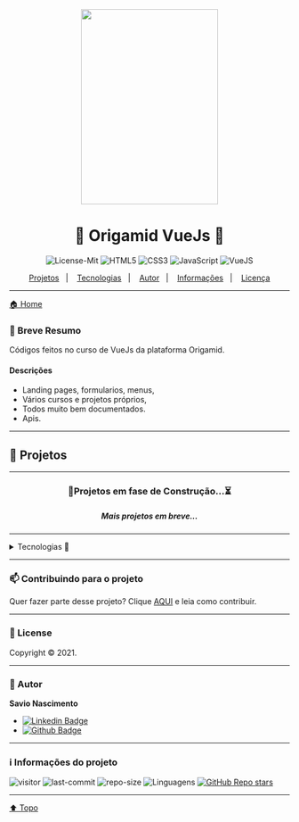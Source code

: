 <div align="center">    
<img src="https://github.com/savionascimentodev/VueJs-Origamid/blob/main/assets/1525357092234.jpg"  width="70%" height="350px">
</div>

<h1 align="center">🐺 Origamid VueJs 💜 <a id="top"></a> </h1>

<div align="center">

![License-Mit](https://img.shields.io/badge/license-MIT-lightseagreen)
![HTML5](https://img.shields.io/badge/HTML5-E34F26?style=flat&logo=html5&logoColor=white)
![CSS3](https://img.shields.io/badge/CSS3-1572B6?style=flat&logo=css3&logoColor=white)
![JavaScript](https://img.shields.io/badge/JavaScript-F7DF1E?style=flat&logo=javascript&logoColor=black)
![VueJS](https://img.shields.io/badge/Vue.js-35495E?style=flat&logo=vuedotjs&logoColor=4FC08D)

</div>

<p align="center">
    <a href="#projetos">Projetos</a>&nbsp;&nbsp;&nbsp;|&nbsp;&nbsp;&nbsp;
    <a href="#tecnologias">Tecnologias</a>&nbsp;&nbsp;&nbsp;|&nbsp;&nbsp;&nbsp;
    <a href="#autor">Autor</a>&nbsp;&nbsp;&nbsp;|&nbsp;&nbsp;&nbsp;
    <a href="#info">Informações</a>&nbsp;&nbsp;&nbsp;|&nbsp;&nbsp;&nbsp;
    <a href="#license">Licença</a>
</p>

---

[🏠 Home](https://github.com/savionascimentodev/VueJs-Origamid)

### 🎯 Breve Resumo

Códigos feitos no curso de VueJs da plataforma Origamid.

#### Descrições

- Landing pages, formularios, menus,
- Vários cursos e projetos próprios,
- Todos muito bem documentados.
- Apis.

---

## 📍 Projetos <a id="projetos"></a>

<!-- ### Techno

* Projeto desenvolvido para simular uma loja de informática, com compra de itens utilizando o vue in html nivel básico [Tela de Login](https://github.com/savionascimentodev/Projetos-FrontEnd/tree/main/Login)

#### Desktop Screenshot:

<img src="https://github.com/savionascimentodev/Projetos-FrontEnd/blob/main/Login/img/Print-TeladeLogin.png" width="550">

<br>

### Adivinhe o Número

* Projeto desenvolvido como um mini-game básico onde você deve adivinhar o número que a máquina escolheu e mostra em quantas tentativas você precisou [Adivinhe o numero](https://github.com/savionascimentodev/Projetos-FrontEnd/tree/main/AdivinheNumero)

#### Desktop Screenshot:

<img src="https://github.com/savionascimentodev/Projetos-FrontEnd/blob/main/AdivinheNumero/img/Print-AdivinheNumero.png" width="550">

<br>

### Star Devs

* Projeto desenvolvido para retornar os dados da Api Swapi de StarWars e a Api Swquote de frases de StarWars [Star Devs](https://github.com/savionascimentodev/Projetos-FrontEnd/tree/main/StarDevs)

#### Desktop Screenshot:

<img src="https://github.com/savionascimentodev/Projetos-FrontEnd/blob/main/StarDevs/img/Print-StarDevs.png" width="550"> -->

---

<div align="center">
  
### 🚧Projetos em fase de Construção...⏳
##### Mais projetos em breve...

</div>

---

<details >
<summary>
Tecnologias 🚀 <a id="tecnologias"></a>
</summary>
<br/>

<h6>Esse projeto foi desenvolvido com as seguintes tecnologias:</h6>

<!-- <div align="center"> -->

[![HTML5](https://img.shields.io/badge/-HTML5-F06426?style=flat-square&logoColor=fff&logo=HTML5)](https://developer.mozilla.org/pt-BR/docs/Web/HTML)

[![CSS3](https://img.shields.io/badge/-CSS3-5DAFEF?style=flat-square&logoColor=fff&logo=CSS3)](https://developer.mozilla.org/pt-BR/docs/Web/CSS)

[![JavaScript](https://img.shields.io/badge/-JavaScript-FEAE32?style=flat-square&logoColor=fff&logo=javascript)](https://developer.mozilla.org/pt-BR/docs/Web/JavaScript)

[![VueJS](https://img.shields.io/badge/Vue.js-35495E?style=flat&logo=vuedotjs&logoColor=4FC08D)](https://br.vuejs.org/index.html)

<!-- </div> -->

</details>

---

### 📫 Contribuindo para o projeto

Quer fazer parte desse projeto? Clique [AQUI](https://github.com/savionascimentodev/Projetos-FrontEnd/blob/main/Contribuing.md) e leia como contribuir.

---

### 📝 License <a id="license"></a>

Copyright © 2021.<br/>

---

### 👤 Autor <a id="autor"></a>

**Savio Nascimento**

- [![Linkedin Badge](https://img.shields.io/badge/-SavioNascimento-blue?style=flat-square&logo=Linkedin&logoColor=white&link=https://www.linkedin.com/savio-nascimento)](https://www.linkedin.com/in/savio-nascimento/)
- [![Github Badge](https://img.shields.io/badge/savionascimentodev-24292e?style=flat&logo=Github&logoColor=white&link=https://github.com/savionascimentodev)](https://github.com/savionascimentodev)

---

### ℹ️ Informações do projeto <a id="info"></a>

![visitor](https://visitor-badge.glitch.me/badge?page_id=savionascimentodev.VueJs-Origamid)
![last-commit](https://img.shields.io/github/last-commit/savionascimentodev/VueJs-Origamid?&color=lightseagreen)
![repo-size](https://img.shields.io/github/repo-size/savionascimentodev/VueJs-Origamid?&color=lightseagreen)
<img src="https://img.shields.io/github/languages/count/savionascimentodev/VueJs-Origamid?color=lightseagreen&style=flat" alt="Linguagens">
[![GitHub Repo stars](https://img.shields.io/github/stars/savionascimentodev/Projetos-FrontEnd?style=social)](https://github.com/savionascimentodev/VueJs-Origamid/stargazers)

---

[⬆️ Topo](#top) <br>
